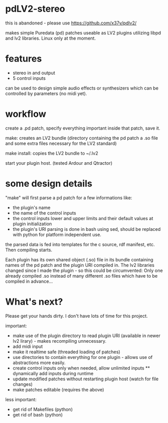 pdLV2-stereo
============

this is abandoned - please use https://github.com/x37v/pdlv2/

makes simple Puredata (pd) patches useable as LV2 plugins utilizing libpd and lv2 libraries. Linux only at the moment.


features
========
* stereo in and output
* 5 control inputs

can be used to design simple audio effects or synthesizers which can be controlled by parameters (no midi yet).


workflow
========

create a .pd patch, specify everything important inside that patch, save it.

make: creates an LV2 bundle (directory containing the pd patch a .so file and some extra files necessary for the LV2 standard)

make install: copies the LV2 bundle to ~/.lv2

start your plugin host. (tested Ardour and Qtractor)

some design details
===================
"make" will first parse a pd patch for a few informations like:
* the plugin's name
* the name of the control inputs
* the control inputs lower and upper limits and their default values at plugin initialization
* the plugin's URI
parsing is done in bash using sed, should be replaced with python for platform independent use.

the parsed data is fed into templates for the c source, rdf manifest, etc. Then compiling starts.

Each plugin has its own shared object (.so) file in its bundle containing names of the pd patch and the plugin URI compiled in.
The lv2 libraries changed since I made the plugin - so this could be circumvented: Only one already compiled .so
instead of many different .so files which have to be compiled in advance...

What's next?
============

Please get your hands dirty. I don't have lots of time for this project.

important:
* make use of the plugin directory to read plugin URI (available in newer lv2 lirary) - makes recompiling unnecessary.
* add midi input
* make it realtime safe (threaded loading of patches)
* use directories to contain everything for one plugin - allows use of abstractions more easily.
* create control inputs only when needed, allow unlimited inputs
** dynamically add inputs during runtime
* update modified patches without restarting plugin host (watch for file changes)
* make patches editable (requires the above)


less important:
* get rid of Makefiles (python)
* get rid of bash (python)
